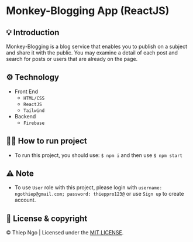 # Monkey-Blogging App (ReactJS)
##

## 💡 Introduction

Monkey-Blogging is a blog service that enables you to publish on a subject and share it with the public. You may examine a detail of each post and search for posts or users that are already on the page.

## ⚙️ Technology

- Front End
  - `HTML/CSS`
  - `ReactJS`
  - `Tailwind`
- Backend
  - `Firebase`

## 🏃‍♂️ How to run project

- To run this project, you should use: `$ npm i` and then use `$ npm start`


## ⚠️ Note

- To use `User` role with this project, please login with `username: ngothiep@gmail.com; password: thieppro123@` or use `Sign up` to create account.

## 📍 License & copyright

© Thiep Ngo | Licensed under the [MIT LICENSE](LICENSE).
